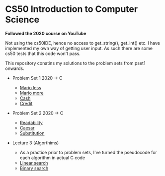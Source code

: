 # CS50 Introduction to Computer Science

**Followed the 2020 course on YouTube**

Not using the cs50IDE, hence no access to get_string(), get_int() etc. I have implemented my own way of getting user input. As such there are some cs50 tests that this code won't pass.

This repository conatins my solutions to the problem sets from pset1 onwards.

- Problem Set 1 2020 -> C
  - [Mario less](./problem_set_1/mario/mario_less.c)
  - [Mario more](./problem_set_1/mario/mario_more.c)
  - [Cash](./problem_set_1/cash/cash.c)
  - [Credit](./problem_set_1//credit/credit.c)
  
- Problem Set 2 2020 -> C
  - [Readability](./problem_set_2/readability.c)
  - [Caesar](./problem_set_2/caesar.c)
  - [Substitution](./problem_set_2/substitution.c)

- Lecture 3 (Algorthims)
  - As a practice prior to problem sets, I've turned the pseudocode for each algorithm in actual C code
  - [Linear search](./Lecture_3_algorithms/linear_search.c)
  - [Binary search](./Lecture_3_algorithms/binary_search.c)

